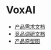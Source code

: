# VoxAI
- [产品需求文档](https://vl9uhns39j.feishu.cn/docx/YjjedWi8motu9TxKNdWcYqHhnLv)
- [竞品调研文档](https://vl9uhns39j.feishu.cn/docx/NdEQdn4NCohjjwxHkB7cPFAZnxh)
- [产品原型图](https://www.figma.com/design/DDYlrsYoYHRMEwzeSoU6vu/VoxAI?node-id=0-1&node-type=canvas&t=YhVl8SjJ4gIyHX03-0)
